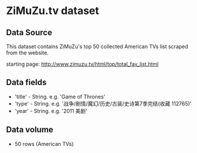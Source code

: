 # ZiMuZu.tv dataset

## Data Source

This dataset contains ZiMuZu's top 50 collected American TVs list scraped from the website.

starting page: http://www.zimuzu.tv/html/top/total_fav_list.html

## Data fields

* 'title' - String. e.g. 'Game of Thrones'
* 'type' - String. e.g. '战争/剧情/魔幻/历史/古装/史诗第7季完结(收藏 112765)'
* 'year' - String. e.g. '2011 美剧'

## Data volume

* 50 rows (American TVs)
